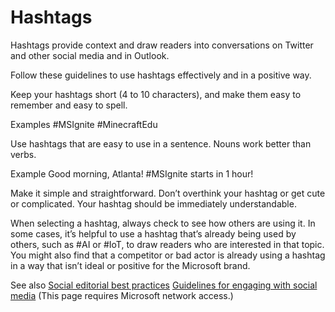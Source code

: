 ﻿# Hashtags

Hashtags provide context and draw readers into conversations on Twitter and other social media and in Outlook. 

Follow these guidelines to use hashtags effectively and in a positive way.

Keep your hashtags short (4 to 10 characters), and make them easy to remember and easy to spell. 

Examples
\#MSIgnite
\#MinecraftEdu

Use hashtags that are easy to use in a sentence. Nouns work better than verbs.

Example Good morning, Atlanta\! \#MSIgnite starts in 1 hour\!

Make it simple and straightforward. Don’t overthink your hashtag or get cute or complicated. Your hashtag should be immediately understandable.

When selecting a hashtag, always check to see how others are using it.
In some cases, it’s helpful to use a hashtag that’s already being used
by others, such as \#AI or \#IoT, to draw readers who are interested in
that topic. You might also find that a competitor or bad actor is
already using a hashtag in a way that isn’t ideal or positive for the
Microsoft brand. 

See also
[Social editorial best practices](https://onedrive.live.com/view.aspx?resid=11783A51554745FD!2689&ithint=file%2cdocx&app=Word&authkey=!AHiRYupzboQTjJg "Editorial guidelines from the Social Media team")
[Guidelines for engaging with social media](https://microsoft.sharepoint.com/sites/LCAWeb/Home/Marketing/Social-Media/Social-Media-Guidelines "CELA guidelines for social media") (This page requires Microsoft network access.)
